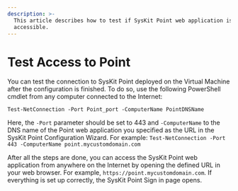 ```yaml
---
description: >-
  This article describes how to test if SysKit Point web application is
  accessible.
---
```


# Test Access to Point

You can test the connection to SysKit Point deployed on the Virtual Machine after the configuration is finished. To do so, use the following PowerShell cmdlet from any computer connected to the Internet:

`Test-NetConnection -Port Point_port -ComputerName PointDNSName`

Here, the `-Port` parameter should be set to 443 and `-ComputerName` to the DNS name of the Point web application you specified as the URL in the SysKit Point Configuration Wizard. For example: `Test-NetConnection -Port 443 -ComputerName point.mycustomdomain.com`

After all the steps are done, you can access the SysKit Point web application from anywhere on the Internet by opening the defined URL in your web browser. For example, `https://point.mycustomdomain.com`. If everything is set up correctly, the SysKit Point Sign in page opens.

